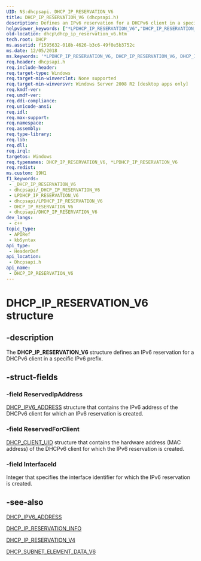 ```yaml
---
UID: NS:dhcpsapi._DHCP_IP_RESERVATION_V6
title: DHCP_IP_RESERVATION_V6 (dhcpsapi.h)
description: Defines an IPv6 reservation for a DHCPv6 client in a specific IPv6 prefix.
helpviewer_keywords: ["*LPDHCP_IP_RESERVATION_V6","DHCP_IP_RESERVATION_V6","DHCP_IP_RESERVATION_V6 structure [DHCP]","PDHCP_IP_RESERVATION_V6","PDHCP_IP_RESERVATION_V6 structure pointer [DHCP]","dhcp.dhcp_ip_reservation_v6","dhcpsapi/DHCP_IP_RESERVATION_V6","dhcpsapi/PDHCP_IP_RESERVATION_V6"]
old-location: dhcp\dhcp_ip_reservation_v6.htm
tech.root: DHCP
ms.assetid: f1595632-018b-4626-b3c6-49f0e5b3752c
ms.date: 12/05/2018
ms.keywords: '*LPDHCP_IP_RESERVATION_V6, DHCP_IP_RESERVATION_V6, DHCP_IP_RESERVATION_V6 structure [DHCP], PDHCP_IP_RESERVATION_V6, PDHCP_IP_RESERVATION_V6 structure pointer [DHCP], dhcp.dhcp_ip_reservation_v6, dhcpsapi/DHCP_IP_RESERVATION_V6, dhcpsapi/PDHCP_IP_RESERVATION_V6'
req.header: dhcpsapi.h
req.include-header: 
req.target-type: Windows
req.target-min-winverclnt: None supported
req.target-min-winversvr: Windows Server 2008 R2 [desktop apps only]
req.kmdf-ver: 
req.umdf-ver: 
req.ddi-compliance: 
req.unicode-ansi: 
req.idl: 
req.max-support: 
req.namespace: 
req.assembly: 
req.type-library: 
req.lib: 
req.dll: 
req.irql: 
targetos: Windows
req.typenames: DHCP_IP_RESERVATION_V6, *LPDHCP_IP_RESERVATION_V6
req.redist: 
ms.custom: 19H1
f1_keywords:
 - _DHCP_IP_RESERVATION_V6
 - dhcpsapi/_DHCP_IP_RESERVATION_V6
 - LPDHCP_IP_RESERVATION_V6
 - dhcpsapi/LPDHCP_IP_RESERVATION_V6
 - DHCP_IP_RESERVATION_V6
 - dhcpsapi/DHCP_IP_RESERVATION_V6
dev_langs:
 - c++
topic_type:
 - APIRef
 - kbSyntax
api_type:
 - HeaderDef
api_location:
 - Dhcpsapi.h
api_name:
 - DHCP_IP_RESERVATION_V6
---
```


# DHCP_IP_RESERVATION_V6 structure


## -description

The <b>DHCP_IP_RESERVATION_V6</b> structure defines an IPv6 reservation for a DHCPv6 client in a specific IPv6 prefix.

## -struct-fields

### -field ReservedIpAddress

<a href="https://docs.microsoft.com/windows/desktop/api/dhcpsapi/ns-dhcpsapi-dhcp_ipv6_address">DHCP_IPV6_ADDRESS</a> structure that contains the IPv6 address of the DHCPv6 client for which an IPv6 reservation is created.

### -field ReservedForClient

<a href="https://docs.microsoft.com/windows/desktop/api/dhcpsapi/ns-dhcpsapi-dhcp_binary_data">DHCP_CLIENT_UID</a> structure that contains the hardware address (MAC address) of the DHCPv6 client for which the IPv6 reservation is created.

### -field InterfaceId

Integer that specifies the interface identifier for which the IPv6 reservation is created.

## -see-also

<a href="https://docs.microsoft.com/windows/desktop/api/dhcpsapi/ns-dhcpsapi-dhcp_ipv6_address">DHCP_IPV6_ADDRESS</a>



<a href="https://docs.microsoft.com/windows/desktop/api/dhcpsapi/ns-dhcpsapi-dhcp_ip_reservation_info">DHCP_IP_RESERVATION_INFO</a>



<a href="https://docs.microsoft.com/windows/desktop/api/dhcpsapi/ns-dhcpsapi-dhcp_ip_reservation_v4">DHCP_IP_RESERVATION_V4</a>



<a href="https://docs.microsoft.com/windows/desktop/api/dhcpsapi/ns-dhcpsapi-dhcp_subnet_element_data_v6">DHCP_SUBNET_ELEMENT_DATA_V6</a>

